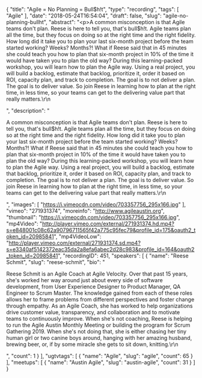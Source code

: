 {
  "title": "Agile = No Planning = Bull$h!t",
  "type": "recording",
  "tags": [
    "Agile"
  ],
  "date": "2018-05-24T16:54:04",
  "draft": false,
  "slug": "agile-no-planning-bullht",
  "abstract": "<p>A common misconception is that Agile teams don't plan. Reese is here to tell you, that's bull$h!t. Agile teams plan all the time, but they focus on doing so at the right time and the right fidelity. How long did it take you to plan your last six-month project before the team started working? Weeks? Months?!  What if Reese said that in 45 minutes she could teach you how to plan that six-month project in 10% of the time it would have taken you to plan the old way? During this learning-packed workshop, you will learn how to plan the Agile way. Using a real project, you will build a backlog, estimate that backlog, prioritize it, order it based on ROI, capacity plan, and track to completion. The goal is to not deliver a plan. The goal is to deliver value. So join Reese in learning how to plan at the right time, in less time, so your teams can get to the delivering value part that really matters.\r\n</p>",
  "description": "<p>A common misconception is that Agile teams don't plan. Reese is here to tell you, that's bull$h!t. Agile teams plan all the time, but they focus on doing so at the right time and the right fidelity. How long did it take you to plan your last six-month project before the team started working? Weeks? Months?!  What if Reese said that in 45 minutes she could teach you how to plan that six-month project in 10% of the time it would have taken you to plan the old way? During this learning-packed workshop, you will learn how to plan the Agile way. Using a real project, you will build a backlog, estimate that backlog, prioritize it, order it based on ROI, capacity plan, and track to completion. The goal is to not deliver a plan. The goal is to deliver value. So join Reese in learning how to plan at the right time, in less time, so your teams can get to the delivering value part that really matters.\r\n</p>",
  "images": [
    "https://i.vimeocdn.com/video/703357756_295x166.jpg"
  ],
  "vimeo": "271931374",
  "moreinfo": "http://www.agileaustin.org",
  "thumbnail": "https://i.vimeocdn.com/video/703357756_295x166.jpg",
  "mp4Video": "http://player.vimeo.com/external/271931374.hd.mp4?s=e848001c08c62a90796711565f42a775c95fec79&profile_id=175&oauth2_token_id=20985841",
  "mp4VideoLow": "http://player.vimeo.com/external/271931374.sd.mp4?s=e3340af5142372eac35da2a8efa6abec2d28c983&profile_id=164&oauth2_token_id=20985841",
  "recordingID": 451,
  "speakers": [
    {
      "name": "Reese Schmit",
      "slug": "reese-schmit",
      "bio": "<p>Reese Schmit is an Agile Coach at Agile Velocity. Over that past 15 years, she's worked her way around just about every side of software development, from User Experience Designer to Product Manager, QA Engineer to Scrum Master. The knowledge gained from each of these roles allows her to frame problems from different perspectives and foster change through empathy. As an Agile Coach, she has worked to help organizations drive customer value, transparency, and collaboration and to motivate teams to continuously improve. When she's not coaching, Reese is helping to run the Agile Austin Monthly Meeting or building the program for Scrum Gathering 2019. When she's not doing that, she is either chasing her tiny human girl or two canine boys around, hanging with her amazing husband, brewing beer, or, if by some miracle she gets to sit down, knitting.\r\n</p>",
      "count": 1
    }
  ],
  "ugtvtags": [
    {
      "name": "Agile",
      "slug": "agile",
      "count": 65
    }
  ],
  "meetups": [
    {
      "name": "Austin Agile",
      "slug": "austin-agile",
      "count": 31
    }
  ]
}
